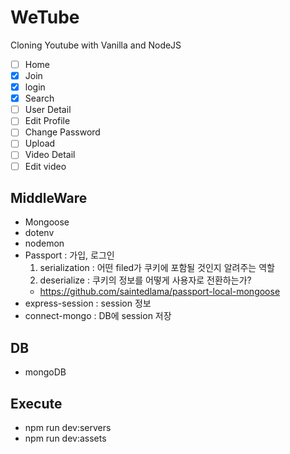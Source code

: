 # WeTube

Cloning Youtube with Vanilla and NodeJS

- [ ] Home
- [x] Join
- [x] login
- [x] Search
- [ ] User Detail
- [ ] Edit Profile
- [ ] Change Password
- [ ] Upload
- [ ] Video Detail
- [ ] Edit video

## MiddleWare

- Mongoose
- dotenv
- nodemon
- Passport : 가입, 로그인
  1. serialization : 어떤 filed가 쿠키에 포함될 것인지 알려주는 역할
  2. deserialize : 쿠키의 정보를 어떻게 사용자로 전환하는가?
  - https://github.com/saintedlama/passport-local-mongoose
- express-session : session 정보
- connect-mongo : DB에 session 저장

## DB

- mongoDB

## Execute

- npm run dev:servers
- npm run dev:assets
